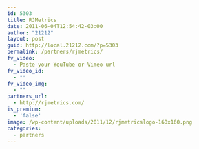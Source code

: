 ```yaml
---
id: 5303
title: RJMetrics
date: 2011-06-04T12:54:42-03:00
author: "21212"
layout: post
guid: http://local.21212.com/?p=5303
permalink: /partners/rjmetrics/
fv_video:
  - Paste your YouTube or Vimeo url
fv_video_id:
  - ""
fv_video_img:
  - ""
partners_url:
  - http://rjmetrics.com/
is_premium:
  - 'false'
image: /wp-content/uploads/2011/12/rjmetricslogo-160x160.png
categories:
  - partners
---
```

